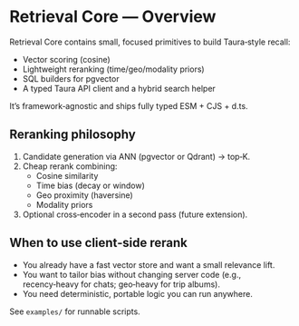 # Retrieval Core — Overview

Retrieval Core contains small, focused primitives to build Taura‑style recall:

- Vector scoring (cosine)
- Lightweight reranking (time/geo/modality priors)
- SQL builders for pgvector
- A typed Taura API client and a hybrid search helper

It’s framework‑agnostic and ships fully typed ESM + CJS + d.ts.

## Reranking philosophy

1. Candidate generation via ANN (pgvector or Qdrant) → top‑K.
2. Cheap rerank combining:
   - Cosine similarity
   - Time bias (decay or window)
   - Geo proximity (haversine)
   - Modality priors
3. Optional cross‑encoder in a second pass (future extension).

## When to use client‑side rerank

- You already have a fast vector store and want a small relevance lift.
- You want to tailor bias without changing server code (e.g., recency‑heavy for chats; geo‑heavy for trip albums).
- You need deterministic, portable logic you can run anywhere.

See `examples/` for runnable scripts.
